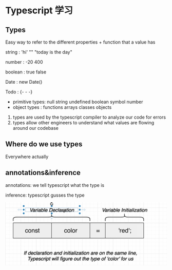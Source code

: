 # Typescript 学习

## Types

Easy way to refer to the different properties + function that a value has

string : 'hi' "" "today is the day"

number : -20 400

boolean : true false

Date : new Date()

Todo :  {- -  -}

- primitive types: null string undefined boolean symbol number
- object types : functions arrays classes objects

1. types are used by the typescript compiler to analyze our code for errors
2. types allow other engineers to understand what values are flowing around our codebase

## Where do we use types

Everywhere actually

## annotations&inference

annotations: we tell typescript what the type is

inference: typescript gusses the type

![note](./assets/note.png)
